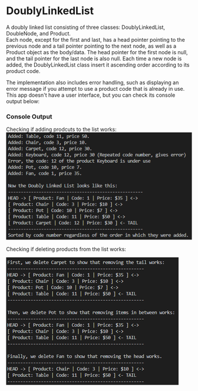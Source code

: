 # DoublyLinkedList
A doubly linked list consisting of three classes: DoublyLinkedList, DoubleNode, and Product.  
Each node, except for the first and last, has a head pointer pointing to the previous node and a tail pointer pointing to the next node, as well as a Product object as the body/data. The head pointer for the first node is null, and the tail pointer for the last node is also null. Each time a new node is added, the DoublyLinkedList class insert it ascending order according to its product code. 

The implementation also includes error handling, such as displaying an error message if you attempt to use a product code that is already in use.
This app doesn't have a user interface, but you can check its console output below:


<h3>Console Output</h3>
Checking if adding prodcuts to the list works:  

<img src="screenshots/linkedlist1.png" alt="Image 2">  
  
Checking if deleting products from the list works:  

<img src="screenshots/linkedlist2.png" alt="Image 2">


